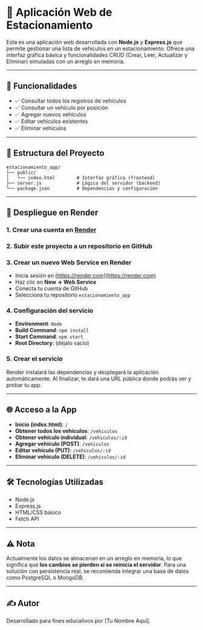 # 🚗 Aplicación Web de Estacionamiento

Esta es una aplicación web desarrollada con **Node.js** y **Express.js** que permite gestionar una lista de vehículos en un estacionamiento. Ofrece una interfaz gráfica básica y funcionalidades CRUD (Crear, Leer, Actualizar y Eliminar) simuladas con un arreglo en memoria.

---

## 🧩 Funcionalidades

- ✅ Consultar todos los registros de vehículos
- ✅ Consultar un vehículo por posición
- ✅ Agregar nuevos vehículos
- ✅ Editar vehículos existentes
- ✅ Eliminar vehículos

---

## 📁 Estructura del Proyecto

```
estacionamiento_app/
├── public/
│   └── index.html        # Interfaz gráfica (frontend)
├── server.js             # Lógica del servidor (backend)
└── package.json          # Dependencias y configuración
```

---

## 🚀 Despliegue en Render

### 1. Crear una cuenta en [Render](https://render.com)

### 2. Subir este proyecto a un repositorio en GitHub

### 3. Crear un nuevo Web Service en Render

- Inicia sesión en [https://render.com](https://render.com)
- Haz clic en **New → Web Service**
- Conecta tu cuenta de GitHub
- Selecciona tu repositorio `estacionamiento_app`

### 4. Configuración del servicio

- **Environment**: `Node`
- **Build Command**: `npm install`
- **Start Command**: `npm start`
- **Root Directory**: (déjalo vacío)

### 5. Crear el servicio

Render instalará las dependencias y desplegará la aplicación automáticamente. Al finalizar, te dará una URL pública donde podrás ver y probar tu app.

---

## 🌐 Acceso a la App

- **Inicio (index.html)**: `/`
- **Obtener todos los vehículos**: `/vehiculos`
- **Obtener vehículo individual**: `/vehiculos/:id`
- **Agregar vehículo (POST)**: `/vehiculos`
- **Editar vehículo (PUT)**: `/vehiculos/:id`
- **Eliminar vehículo (DELETE)**: `/vehiculos/:id`

---

## 🛠 Tecnologías Utilizadas

- Node.js
- Express.js
- HTML/CSS básico
- Fetch API

---

## ⚠️ Nota

Actualmente los datos se almacenan en un arreglo en memoria, lo que significa que **los cambios se pierden si se reinicia el servidor**. Para una solución con persistencia real, se recomienda integrar una base de datos como PostgreSQL o MongoDB.

---

## ✍️ Autor

Desarrollado para fines educativos por [Tu Nombre Aquí].
